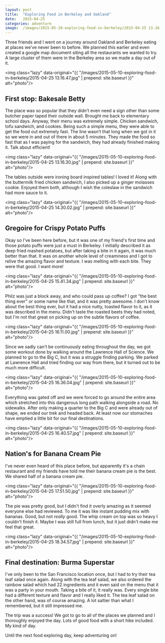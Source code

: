 ```yaml
---
layout: post
title:  "Exploring Food in Berkeley and Oakland"
date:   2015-04-25
categories: adventure
image:	/images/2015-05-10-exploring-food-in-berkeley/2015-04-25 13.16.30.jpg
---
```


Three friends and I went on a journey around Oakland and Berkeley eating at places we’ve never been to before. We planned this earlier and even created a google map document siting all the restaurants we wanted to try. A large cluster of them were in the Berkeley area so we made a day out of it.

<img class="lazy" data-original="{{ "/images/2015-05-10-exploring-food-in-berkeley/2015-04-25 13.16.47.jpg" | prepend: site.baseurl }}" alt="photo"/>

## First stop: Bakesale Betty

The place was so popular that they didn’t even need a sign other than some butcher paper taped their outside wall. Brought me back to elementary school days. Anyway, their menu was extremely simple. Chicken sandwich, tofu sandwich, and cookies. Being such a simple menu, they were able to get the food out extremely fast. The line wasn’t that long when we got in it so we were in and out of there in about 5 minutes. They made the food so fast that as I was paying for the sandwich, they had already finished making it. Talk about efficient!

<img class="lazy" data-original="{{ "/images/2015-05-10-exploring-food-in-berkeley/2015-04-25 13.16.30.jpg" | prepend: site.baseurl }}" alt="photo"/>

The tables outside were ironing board inspired tables! I loved it! Along with the buttermilk fried chicken sandwich, I also picked up a ginger molasses cookie. Enjoyed them both, although I wish the coleslaw in the sandwich had more sauce to it.

<img class="lazy" data-original="{{ "/images/2015-05-10-exploring-food-in-berkeley/2015-04-25 14.30.02.jpg" | prepend: site.baseurl }}" alt="photo"/>

## Gregoire for Crispy Potato Puffs

Okay so I've been here before, but it was one of my friend's first time and those potato puffs were just a must in Berkeley. I initially described it as deep fried mashed potatoes, but after taking a bite in it again, it was much better than that. It was on another whole level of creaminess and I got to relive the amazing flavor and texture. I was melting with each bite. They were that good. I want more!

<img class="lazy" data-original="{{ "/images/2015-05-10-exploring-food-in-berkeley/2015-04-25 15.41.34.jpg" | prepend: site.baseurl }}" alt="photo"/>

Philz was just a block away, and who could pass up coffee? I got "the best thing ever" or some name like that, and it was pretty awesome. I don't know about the best thing ever, but it had a nice nutty, toasted flavor to it, as it was described in the menu. Didn't taste the roasted beets they had noted, but I'm not that great on picking up on the subtle flavors of coffee.

<img class="lazy" data-original="{{ "/images/2015-05-10-exploring-food-in-berkeley/2015-04-25 16.11.00.jpg" | prepend: site.baseurl }}" alt="photo"/>

Since we sadly can't be continuously eating throughout the day, we got some workout done by walking around the Lawrence Hall of Science. We planned to go to the Big C, but it was a struggle finding parking. We parked at Lawrence Hall and tried finding our way from there, but it turned out to be much more difficult.

<img class="lazy" data-original="{{ "/images/2015-05-10-exploring-food-in-berkeley/2015-04-25 16.36.04.jpg" | prepend: site.baseurl }}" alt="photo"/>

Everything was gated off and we were forced to go around the entire area which stretched into this dangerous long path walking alongside a road. No sidewalks. After only making a quarter to the Big C and were already out of shape, we ended our trek and headed back. At least now our stomaches have emptied a little bit for our final destinations.

<img class="lazy" data-original="{{ "/images/2015-05-10-exploring-food-in-berkeley/2015-04-25 16.40.57.jpg" | prepend: site.baseurl }}" alt="photo"/>

## Nation's for Banana Cream Pie

I've never even heard of this place before, but apparently it's a chain restaurant and my friends have told me their banana cream pie is the best. We shared half of a banana cream pie. 

<img class="lazy" data-original="{{ "/images/2015-05-10-exploring-food-in-berkeley/2015-04-25 17.51.50.jpg" | prepend: site.baseurl }}" alt="photo"/>

The pie was pretty good, but I didn't find it overly amazing as it seemed everyone else had reviewed. To me it was like instant pudding mix with bananas. Good, but not *really* good. The whip cream on top was so heavy I couldn't finish it. Maybe I was still full from lunch, but it just didn't make me feel that great.

<img class="lazy" data-original="{{ "/images/2015-05-10-exploring-food-in-berkeley/2015-04-25 18.34.57.jpg" | prepend: site.baseurl }}" alt="photo"/>

## Final destination: Burma Superstar

I've only been to the San Francisco location once, but I had to try their tea leaf salad once again. Along with the tea leaf salad, we also ordered the rainbow salad which had 22 ingredients and it even said on the menu that it was a party in your mouth. Taking a bite of it, it really was. Every single bite had a different texture and flavor and I really liked it. The tea leaf salad on the other hand, was of course amazing. A lot saltier than what I remembered, but it still impressed me.

The trip was a success! We got to go to all of the places we planned and I thoroughly enjoyed the day. Lots of good food with a short hike included. My kind of day.

Until the next food exploring day, keep adventuring on!